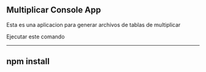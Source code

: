 ## Multiplicar Console App

Esta es una aplicacion para generar archivos de tablas de multiplicar

Ejecutar este comando


-------------
npm install
-------------